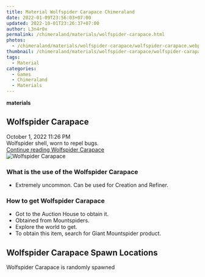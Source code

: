 ```yaml
---
title: Material Wolfspider Carapace Chimeraland
date: 2022-01-09T23:56:03+07:00
updated: 2022-10-01T23:26:37+07:00
author: L3n4r0x
permalink: /chimeraland/materials/wolfspider-carapace.html
photos:
  - /chimeraland/materials/wolfspider-carapace/wolfspider-carapace.webp
thumbnail: /chimeraland/materials/wolfspider-carapace/wolfspider-carapace.webp
tags:
  - Material
categories:
  - Games
  - Chimeraland
  - Materials
---
```


<section id="bootstrap-wrapper">
  <link
    rel="stylesheet"
    href="https://cdn.statically.io/gh/dimaslanjaka/Web-Manajemen/40ac3225/css/bootstrap-4.5-wrapper.css"
  />
  <div
    class="row g-0 border rounded overflow-hidden flex-md-row mb-4 shadow-sm position-relative bg-light text-dark"
  >
    <div class="col p-4 d-flex flex-column position-static">
      <strong class="d-inline-block mb-2 text-success">materials</strong>
      <h2 class="mb-0">Wolfspider Carapace</h2>
      <div class="mb-1 text-muted">October 1, 2022 11:26 PM</div>
      <div class="mb-2 border p-1">Wolfspider shell, worn to repel bugs.</div>
      <a
        href="/chimeraland/materials/wolfspider-carapace.html"
        class="stretched-link d-none"
        >Continue reading Wolfspider Carapace</a
      >
    </div>
    <div class="col-auto d-none d-lg-block">
      <img
        src="/chimeraland/materials/wolfspider-carapace/wolfspider-carapace.webp"
        alt="Wolfspider Carapace"
      />
    </div>
  </div>
  <div class="row bg-light text-dark">
    <div class="col-lg-6 col-12 mb-2">
      <div class="card">
        <div class="card-body">
          <h3 class="card-title">What is the use of the Wolfspider Carapace</h3>
          <div class="card-text">
            <ul>
              <li>Extremely uncommon. Can be used for Creation and Refiner.</li>
            </ul>
          </div>
        </div>
      </div>
    </div>
    <div class="col-lg-6 col-12 mb-2">
      <div class="card">
        <div class="card-body">
          <h3 class="card-title">How to get Wolfspider Carapace</h3>
          <div class="card-text">
            <ul>
              <li>Got to the Auction House to obtain it.</li>
              <li>Obtained from Mountspiders.</li>
              <li>Explore the world to get.</li>
              <li>
                To obtain this item, search for Giant Mountspider product.
              </li>
            </ul>
          </div>
        </div>
      </div>
    </div>
    <div class="col-12 mb-2">
      <h2>Wolfspider Carapace Spawn Locations</h2>
      <p>Wolfspider Carapace is randomly spawned</p>
    </div>
  </div>
</section>